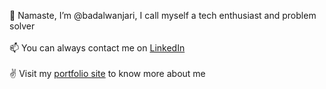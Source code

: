 👋 Namaste, I’m @badalwanjari, I call myself a tech enthusiast and problem solver\
\
📫 You can always contact me on [LinkedIn](https://www.linkedin.com/in/badalwanjari/) \
\
✌️ Visit my [portfolio site](https://badalwanjari.vercel.app/) to know more about me

<!---
badalwanjari/badalwanjari is a ✨ special ✨ repository because its `README.md` (this file) appears on your GitHub profile.
You can click the Preview link to take a look at your changes.
--->
